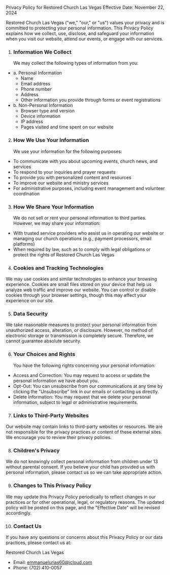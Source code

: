 Privacy Policy for Restored Church Las Vegas
Effective Date: November 22, 2024

Restored Church Las Vegas ("we," "our," or "us") values your privacy and is committed to protecting your personal information. This Privacy Policy explains how we collect, use, disclose, and safeguard your information when you visit our website, attend our events, or engage with our services.

1. ### Information We Collect

    We may collect the following types of information from you:
- a. Personal Information
    - Name
    - Email address
    - Phone number
    - Address
    - Other information you provide through forms or event registrations
- b. Non-Personal Information
    - Browser type and version
    - Device information
    - IP address
    - Pages visited and time spent on our website
2. ### How We Use Your Information

    We use your information for the following purposes:
- To communicate with you about upcoming events, church news, and services
- To respond to your inquiries and prayer requests
- To provide you with personalized content and resources
- To improve our website and ministry services
- For administrative purposes, including event management and volunteer coordination
3. ### How We Share Your Information

    We do not sell or rent your personal information to third parties. However, we may share your information:
- With trusted service providers who assist us in operating our website or managing our church operations (e.g., payment processors, email platforms)
- When required by law, such as to comply with legal obligations or protect the rights of Restored Church Las Vegas
4. ### Cookies and Tracking Technologies
We may use cookies and similar technologies to enhance your browsing experience. Cookies are small files stored on your device that help us analyze web traffic and improve our website. You can control or disable cookies through your browser settings, though this may affect your experience on our site.

5. ### Data Security
We take reasonable measures to protect your personal information from unauthorized access, alteration, or disclosure. However, no method of electronic storage or transmission is completely secure. Therefore, we cannot guarantee absolute security.

6. ### Your Choices and Rights 

    You have the following rights concerning your personal information:
- Access and Correction: You may request to access or update the personal information we have about you.
- Opt-Out: You can unsubscribe from our communications at any time by clicking the "Unsubscribe" link in our emails or contacting us directly.
- Delete Information: You may request that we delete your personal information, subject to legal or administrative requirements.
7. ### Links to Third-Party Websites
Our website may contain links to third-party websites or resources. We are not responsible for the privacy practices or content of these external sites. We encourage you to review their privacy policies.

8. ### Children's Privacy
We do not knowingly collect personal information from children under 13 without parental consent. If you believe your child has provided us with personal information, please contact us so we can take appropriate action.

9. ### Changes to This Privacy Policy
We may update this Privacy Policy periodically to reflect changes in our practices or for other operational, legal, or regulatory reasons. The updated policy will be posted on this page, and the "Effective Date" will be revised accordingly.

10. ### Contact Us
If you have any questions or concerns about this Privacy Policy or our data practices, please contact us at:

Restored Church Las Vegas
- Email: emmanuelurias60@icloud.com
- Phone: (702) 410-0057

